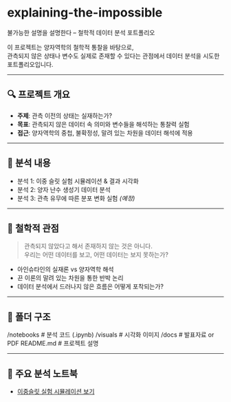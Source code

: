# explaining-the-impossible

불가능한 설명을 설명한다 – 철학적 데이터 분석 포트폴리오

이 프로젝트는 양자역학의 철학적 통찰을 바탕으로,  
관측되지 않은 상태나 변수도 실제로 존재할 수 있다는 관점에서 데이터 분석을 시도한 포트폴리오입니다.

---

## 🔍 프로젝트 개요

- **주제**: 관측 이전의 상태는 실재하는가?  
- **목표**: 관측되지 않은 데이터 속 의미와 변수들을 해석하는 통찰력 실험  
- **접근**: 양자역학의 중첩, 불확정성, 말려 있는 차원을 데이터 해석에 적용

---

## 🧪 분석 내용

- 분석 1: 이중 슬릿 실험 시뮬레이션 & 결과 시각화  
- 분석 2: 양자 난수 생성기 데이터 분석  
- 분석 3: 관측 유무에 따른 분포 변화 실험 *(예정)*

---

## 🧠 철학적 관점

> 관측되지 않았다고 해서 존재하지 않는 것은 아니다.  
> 우리는 어떤 데이터를 보고, 어떤 데이터는 보지 못하는가?

- 아인슈타인의 실재론 vs 양자역학 해석  
- 끈 이론의 말려 있는 차원을 통한 반박 논리  
- 데이터 분석에서 드러나지 않은 흐름은 어떻게 포착되는가?

---

## 📁 폴더 구조

/notebooks      # 분석 코드 (.ipynb)
/visuals        # 시각화 이미지
/docs           # 발표자료 or PDF
README.md       # 프로젝트 설명

---

## 📓 주요 분석 노트북

- [이중슬릿 실험 시뮬레이션 보기](./notebooks/quantum_observation_effect.ipynb)

